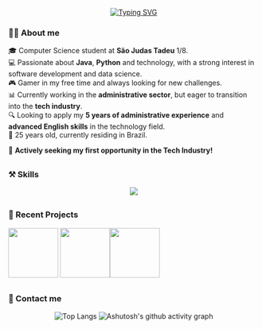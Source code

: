 <div align="center">
  
[![Typing SVG](https://readme-typing-svg.herokuapp.com?font=Fira+Code&weight=900&size=26&pause=1000&color=9109F7&center=true&vCenter=true&width=435&lines=Marinho+%3DD)](https://git.io/typing-svg)
</div>




### 👨‍💻 About me

🎓 Computer Science student at **São Judas Tadeu** 1/8.  
💻 Passionate about **Java**, **Python** and technology, with a strong interest in software development and data science.  
🎮 Gamer in my free time and always looking for new challenges.  
📊 Currently working in the **administrative sector**, but eager to transition into the **tech industry**.  
🔍 Looking to apply my **5 years of administrative experience** and **advanced English skills** in the technology field.  
📍 25 years old, currently residing in Brazil.  

🚀 **Actively seeking my first opportunity in the Tech Industry!**  
##

### ⚒ Skills

<p align="center">
  <a href="https://skillicons.dev">
    <img src="https://skillicons.dev/icons?i=linux,java,git,js,notion,postgres,postman,py,spring,mysql"/>
  </a>
</p>



##

### 🎨 Recent Projects



<a href="https://github.com/mar1nho/jmail"><img src="https://github-readme-stats.vercel.app/api/pin/?username=mar1nho&repo=jmail&title_color=F2F2F2&text_color=F2F2F2&bg_color=0d1117&border_color=c60000&icon_color=F2F2F2&border_radius=20" height="100"/></a> <a href="https://github.com/mar1nho/jdbc_java"><img src="https://github-readme-stats.vercel.app/api/pin/?username=mar1nho&repo=jdbc_java&title_color=F2F2F2&text_color=F2F2F2&bg_color=0d1117&border_color=c60000&icon_color=F2F2F2&border_radius=20" height="100"/></a><a href="https://github.com/mar1nho/keylogger"><img src="https://github-readme-stats.vercel.app/api/pin/?username=mar1nho&repo=keylogger&title_color=F2F2F2&text_color=F2F2F2&bg_color=0d1117&border_color=c60000&icon_color=F2F2F2&border_radius=20" height="100"/></a>


##

### 📲 Contact me








<div align="center">

![Top Langs](https://github-readme-stats.vercel.app/api/top-langs/?username=mar1nho&layout=compact&exclude_langs=CSS,HTML&title_color=FFFFFF&text_color=FFFFFF&bg_color=0d1117&border_color=c60000&show_icons=true&icon_color=F2F2F2&rank_icon=github)
![Ashutosh's github activity graph](https://github-readme-activity-graph.vercel.app/graph?username=mar1nho&bg_color=0d1117&color=a40c06&line=a40c06&point=be170b&area=true&hide_border=true)

</div>

